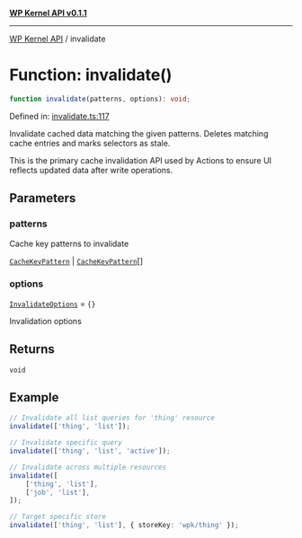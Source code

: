 [**WP Kernel API v0.1.1**](../README.md)

---

[WP Kernel API](../README.md) / invalidate

# Function: invalidate()

```ts
function invalidate(patterns, options): void;
```

Defined in: [invalidate.ts:117](https://github.com/theGeekist/wp-kernel/blob/main/packages/kernel/src/resource/invalidate.ts#L117)

Invalidate cached data matching the given patterns.
Deletes matching cache entries and marks selectors as stale.

This is the primary cache invalidation API used by Actions to ensure
UI reflects updated data after write operations.

## Parameters

### patterns

Cache key patterns to invalidate

[`CacheKeyPattern`](../type-aliases/CacheKeyPattern.md) | [`CacheKeyPattern`](../type-aliases/CacheKeyPattern.md)[]

### options

[`InvalidateOptions`](../interfaces/InvalidateOptions.md) = `{}`

Invalidation options

## Returns

`void`

## Example

```ts
// Invalidate all list queries for 'thing' resource
invalidate(['thing', 'list']);

// Invalidate specific query
invalidate(['thing', 'list', 'active']);

// Invalidate across multiple resources
invalidate([
	['thing', 'list'],
	['job', 'list'],
]);

// Target specific store
invalidate(['thing', 'list'], { storeKey: 'wpk/thing' });
```
